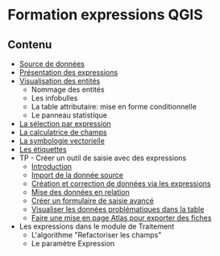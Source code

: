 # Formation expressions QGIS

## Contenu

* [Source de données](./source-de-donnees.md)
* [Présentation des expressions](./presentation.md)
* [Visualisation des entités](./visualisation.md)
    * Nommage des entités
    * Les infobulles
    * La table attributaire: mise en forme conditionnelle
    * Le panneau statistique
* [La sélection par expression](./selection.md)
* [La calculatrice de champs](./calculatrice.md)
* [La symbologie vectorielle](./symbologie.md)
* [Les étiquettes](./etiquette.md)
* TP - Créer un outil de saisie avec des expressions
    * [Introduction](./tp_outil_saisie.md)
    * [Import de la donnée source](./tp_import.md)
    * [Création et correction de données via les expressions](./tp_modification.md)
    * [Mise des données en relation](./tp_relation.md)
    * [Créer un formulaire de saisie avancé](./tp_formulaire.md)
    * [Visualiser les données problématiques dans la table](./tp_table_attributaire.md)
    * [Faire une mise en page Atlas pour exporter des fiches](./tp_atlas.md)
* Les expressions dans le module de Traitement
    * L'algorithme "Refactoriser les champs"
    * Le paramètre Expression
